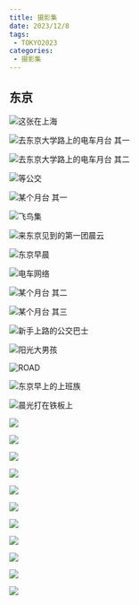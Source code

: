```yaml
---
title: 摄影集
date: 2023/12/8
tags:
 - TOKYO2023
categories:
 - 摄影集
---
```


## 东京

![这张在上海](https://cdn.jsdelivr.net/gh/HgOCN2/picx-images-hosting@master/20231214/000041.zw27lwwao9s.webp)


![去东京大学路上的电车月台 其一](https://cdn.jsdelivr.net/gh/HgOCN2/picx-images-hosting@master/20231214/000028.69dxy5zfssc0.webp)


![去东京大学路上的电车月台 其二](https://cdn.jsdelivr.net/gh/HgOCN2/picx-images-hosting@master/20231214/000027.64jd6sfeu0s0.webp)


![等公交](https://cdn.jsdelivr.net/gh/HgOCN2/picx-images-hosting@master/20231214/000021.6zaoxj7fohg0.webp)


![某个月台 其一](https://cdn.jsdelivr.net/gh/HgOCN2/picx-images-hosting@master/20231214/000047.58unsh5d6zc0.webp)


![飞鸟集](https://cdn.jsdelivr.net/gh/HgOCN2/picx-images-hosting@master/20231214/000052.5hr29as4y2s0.webp)

![来东京见到的第一团晨云](https://cdn.jsdelivr.net/gh/HgOCN2/picx-images-hosting@master/20231214/000051.5z7gk619dkk0.webp)


![东京早晨](https://cdn.jsdelivr.net/gh/HgOCN2/picx-images-hosting@master/20231214/000050.3uujiclfd9w0.webp)


![电车网络](https://cdn.jsdelivr.net/gh/HgOCN2/picx-images-hosting@master/20231214/000049.3k2ox4en13c0.webp)


![某个月台 其二](https://cdn.jsdelivr.net/gh/HgOCN2/picx-images-hosting@master/20231214/000048.5ypmyvii6x00.webp)


![某个月台 其三](https://cdn.jsdelivr.net/gh/HgOCN2/picx-images-hosting@master/20231214/000060.3oyqun0f3zo0.webp)


![新手上路的公交巴士](https://cdn.jsdelivr.net/gh/HgOCN2/picx-images-hosting@master/20231214/000059.2km0aapl0v20.webp)


![阳光大男孩](https://cdn.jsdelivr.net/gh/HgOCN2/picx-images-hosting@master/20231214/000058.f31nacn5cnc.webp)


![ROAD](https://cdn.jsdelivr.net/gh/HgOCN2/picx-images-hosting@master/20231214/000057.ehrzo1sp1zc.webp)


![东京早上的上班族](https://cdn.jsdelivr.net/gh/HgOCN2/picx-images-hosting@master/20231214/000054.6lpbr2elb440.webp)


![晨光打在铁板上](https://cdn.jsdelivr.net/gh/HgOCN2/picx-images-hosting@master/20231214/000053.18gg83a7ikao.webp)

![](https://cdn.jsdelivr.net/gh/HgOCN2/picx-images-hosting@master/20231214/000065.4son1m0zm2s0.webp)

![](https://cdn.jsdelivr.net/gh/HgOCN2/picx-images-hosting@master/20231214/000063.2xm7cr5e72k0.webp)

![](https://cdn.jsdelivr.net/gh/HgOCN2/picx-images-hosting@master/20231214/000062.46qd8z1bejs0.webp)

![](https://cdn.jsdelivr.net/gh/HgOCN2/picx-images-hosting@master/20231214/000061.3le90frxwzw0.webp)

![](https://cdn.jsdelivr.net/gh/HgOCN2/picx-images-hosting@master/20231214/000071.58vjoykwwps0.webp)

![](https://cdn.jsdelivr.net/gh/HgOCN2/picx-images-hosting@master/20231214/000070.79jxkldttgo0.webp)

![](https://cdn.jsdelivr.net/gh/HgOCN2/picx-images-hosting@master/20231214/000068.23mcl0odonmo.webp)

![](https://cdn.jsdelivr.net/gh/HgOCN2/picx-images-hosting@master/20231214/000067.64uvx30drwk0.webp)

![](https://cdn.jsdelivr.net/gh/HgOCN2/picx-images-hosting@master/20231214/000066.vtg5ack5e34.webp)

![](https://cdn.jsdelivr.net/gh/HgOCN2/picx-images-hosting@master/20231214/000069.6h4hx0kl9qk0.webp)

![](https://cdn.jsdelivr.net/gh/HgOCN2/picx-images-hosting@master/20231214/000055.ohd90fw7i4w.webp)